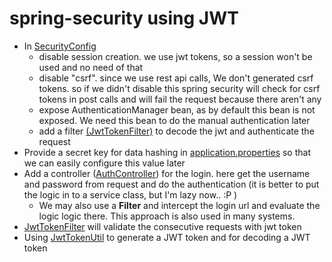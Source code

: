 # spring-security using JWT

- In [SecurityConfig](https://github.com/isharafe/spring-security/blob/jwt/src/main/java/com/ruchira/learn/springsecurity/config/SecurityConfig.java)
  - disable session creation. we use jwt tokens, so a session won't be used and no need of that
  - disable "csrf". since we use rest api calls, We don't generated csrf tokens. so if we didn't disable this spring security will check for csrf tokens in post calls and will fail the request because there aren't any
  - expose AuthenticationManager bean, as by default this bean is not exposed. We need this bean to do the manual authentication later
  - add a filter [(JwtTokenFilter)](https://github.com/isharafe/spring-security/blob/jwt/src/main/java/com/ruchira/learn/springsecurity/filter/JwtTokenFilter.java) to decode the jwt and authenticate the request
- Provide a secret key for data hashing in [application.properties](https://github.com/isharafe/spring-security/blob/jwt/src/main/resources/application.properties) so that we can easily configure this value later
- Add a controller ([AuthController](https://github.com/isharafe/spring-security/blob/jwt/src/main/java/com/ruchira/learn/springsecurity/controller/AuthController.java)) for the login. here get the username and password from request and do the authentication (it is better to put the logic in to a service class, but I'm lazy now.. :P )
  - We may also use a **Filter** and intercept the login url and evaluate the logic logic there. This approach is also used in many systems.
- [JwtTokenFilter](https://github.com/isharafe/spring-security/blob/jwt/src/main/java/com/ruchira/learn/springsecurity/filter/JwtTokenFilter.java) will validate the consecutive requests with jwt token
- Using [JwtTokenUtil](https://github.com/isharafe/spring-security/blob/jwt/src/main/java/com/ruchira/learn/springsecurity/util/JwtTokenUtil.java) to generate a JWT token and for decoding a JWT token

